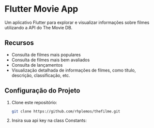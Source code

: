 # Flutter Movie App

Um aplicativo Flutter para explorar e visualizar informações sobre filmes utilizando a API do The Movie DB.

## Recursos

- Consulta de filmes mais populares
- Consulta de filmes mais bem avaliados
- Consulta de lançamentos
- Visualização detalhada de informações de filmes, como título, descrição, classificação, etc.

## Configuração do Projeto

1. Clone este repositório:

   ```bash
   git clone https://github.com/rhplemos/thefilme.git

2. Insira sua api key na class Constants:
